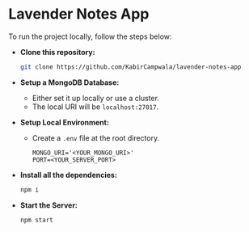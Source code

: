 # Lavender Notes App

To run the project locally, follow the steps below:

- **Clone this repository:**
  ```sh
  git clone https://github.com/KabirCampwala/lavender-notes-app
  ```

- **Setup a MongoDB Database:**
  - Either set it up locally or use a cluster.
  - The local URI will be `localhost:27017`.

- **Setup Local Environment:**
  - Create a `.env` file at the root directory.
    ```
    MONGO_URI='<YOUR_MONGO_URI>'
    PORT=<YOUR_SERVER_PORT>
    ```

- **Install all the dependencies:**
  ```sh
  npm i
  ```

- **Start the Server:**
  ```sh
  npm start
  ```
